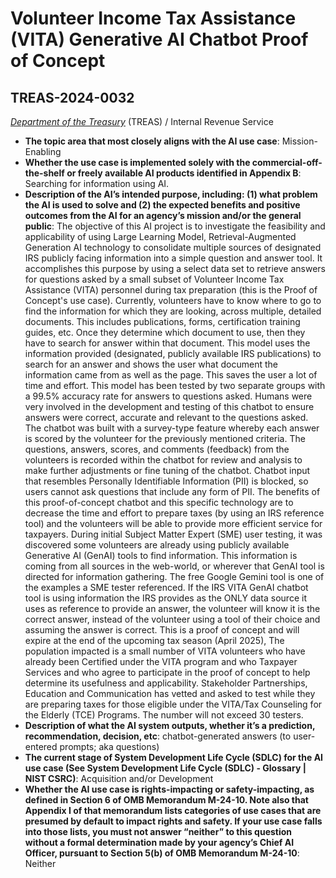 # Volunteer Income Tax Assistance (VITA) Generative AI Chatbot Proof of Concept
## TREAS-2024-0032
_[Department of the Treasury](<../3_agency/Department of the Treasury.md>)_ (TREAS) / Internal Revenue Service


+ **The topic area that most closely aligns with the AI use case**: Mission-Enabling
+ **Whether the use case is implemented solely with the commercial-off-the-shelf or freely available AI products identified in Appendix B**: Searching for information using AI.
+ **Description of the AI’s intended purpose, including: (1) what problem the AI is used to solve and (2) the expected benefits and positive outcomes from the AI for an agency’s mission and/or the general public**: The objective of this AI project is to investigate the feasibility and applicability of using Large Learning Model, Retrieval-Augmented Generation AI technology to consolidate multiple sources of designated IRS publicly facing information into a simple question and answer tool.  It accomplishes this purpose by using a select data set to retrieve answers for questions asked by a small subset of Volunteer Income Tax Assistance (VITA) personnel during tax preparation (this is the Proof of Concept's use case). Currently, volunteers have to know where to go to find the information for which they are looking, across multiple, detailed documents.  This includes publications, forms, certification training guides, etc.   Once they determine which document to use, then they have to search for answer within that document.  This model uses the information provided (designated, publicly available IRS publications) to search for an answer and shows the user what document the information came from as well as the page.  This saves the user a lot of time and effort.  This model has been tested by two separate groups with a 99.5% accuracy rate for answers to questions asked.  Humans were very involved in the development and testing of this chatbot to ensure answers were correct, accurate and relevant to the questions asked. The chatbot was built with a survey-type feature whereby each answer is scored by the volunteer for the previously mentioned criteria.  The questions, answers, scores, and comments (feedback) from the volunteers is recorded within the chatbot for review and analysis to make further adjustments or fine tuning of the chatbot.  Chatbot input that resembles Personally Identifiable Information (PII) is blocked, so users cannot ask questions that include any form of PII.  The benefits of this proof-of-concept chatbot and this specific technology are to decrease the time and effort to prepare taxes (by using an IRS reference tool) and the volunteers will be able to provide more efficient service for taxpayers.  During initial Subject Matter Expert (SME) user testing, it was discovered some volunteers are already using publicly available Generative AI (GenAI) tools to find information.  This information is coming from all sources in the web-world, or wherever that GenAI tool is directed for information gathering.  The free Google Gemini tool is one of the examples a SME tester referenced.  If the IRS VITA GenAI chatbot tool is using information the IRS provides as the ONLY data source it uses as reference to provide an answer, the volunteer will know it is the correct answer, instead of the volunteer using a tool of their choice and assuming the answer is correct. This is a proof of concept and will expire at the end of the upcoming tax season (April 2025), The population impacted is a small number of VITA volunteers who have already been Certified under the VITA program and who Taxpayer Services and who agree to participate in the proof of concept to help determine its usefulness and applicability.  Stakeholder Partnerships, Education and Communication has vetted and asked to test while they are preparing taxes for those eligible under the VITA/Tax Counseling for the Elderly (TCE) Programs.  The number will not exceed 30 testers.
+ **Description of what the AI system outputs, whether it’s a prediction, recommendation, decision, etc**: chatbot-generated answers (to user-entered prompts; aka questions)
+ **The current stage of System Development Life Cycle (SDLC) for the AI use case (See System Development Life Cycle (SDLC) - Glossary | NIST CSRC)**: Acquisition and/or Development
+ **Whether the AI use case is rights-impacting or safety-impacting, as defined in Section 6 of OMB Memorandum M-24-10. Note also that Appendix I of that memorandum lists categories of use cases that are presumed by default to impact rights and safety. If your use case falls into those lists, you must not answer “neither” to this question without a formal determination made by your agency’s Chief AI Officer, pursuant to Section 5(b) of OMB Memorandum M-24-10**: Neither